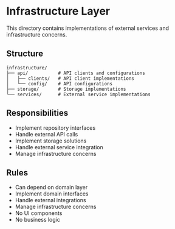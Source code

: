 # Infrastructure Layer

This directory contains implementations of external services and infrastructure concerns.

## Structure

```
infrastructure/
├── api/           # API clients and configurations
│   ├── clients/   # API client implementations
│   └── config/    # API configurations
├── storage/       # Storage implementations
└── services/      # External service implementations
```

## Responsibilities

- Implement repository interfaces
- Handle external API calls
- Implement storage solutions
- Handle external service integration
- Manage infrastructure concerns

## Rules

- Can depend on domain layer
- Implement domain interfaces
- Handle external integrations
- Manage infrastructure concerns
- No UI components
- No business logic 